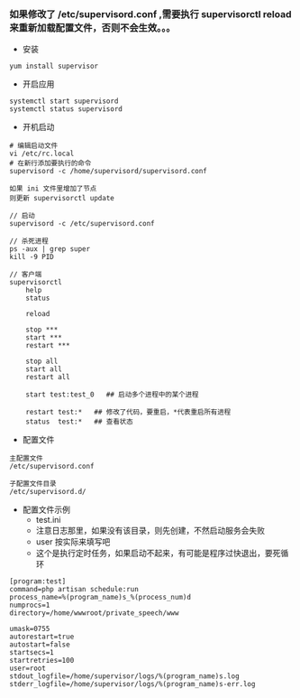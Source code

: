 ### 如果修改了 /etc/supervisord.conf ,需要执行 supervisorctl reload 来重新加载配置文件，否则不会生效。。。

- 安装
```
yum install supervisor
```

- 开启应用
```
systemctl start supervisord
systemctl status supervisord
```

- 开机启动
```
# 编辑启动文件
vi /etc/rc.local
# 在新行添加要执行的命令
supervisord -c /home/supervisord/supervisord.conf
```
 
```
如果 ini 文件里增加了节点 
则更新 supervisorctl update
```

```
// 启动
supervisord -c /etc/supervisord.conf  

// 杀死进程
ps -aux | grep super
kill -9 PID

// 客户端
supervisorctl
    help
    status
    
    reload
    
    stop ***
    start ***
    restart ***
    
    stop all
    start all
    restart all
    
    start test:test_0   ## 启动多个进程中的某个进程
    
    restart test:*   ## 修改了代码，要重启，*代表重启所有进程
    status  test:*   ## 查看状态
```

- 配置文件
```
主配置文件
/etc/supervisord.conf
 
子配置文件目录
/etc/supervisord.d/
```

- 配置文件示例  
     * test.ini
     * 注意日志那里，如果没有该目录，则先创建，不然启动服务会失败
     * user 按实际来填写吧
     * 这个是执行定时任务，如果启动不起来，有可能是程序过快退出，要死循环
```
[program:test]
command=php artisan schedule:run
process_name=%(program_name)s_%(process_num)d
numprocs=1
directory=/home/wwwroot/private_speech/www

umask=0755
autorestart=true
autostart=false
startsecs=1
startretries=100
user=root
stdout_logfile=/home/supervisor/logs/%(program_name)s.log
stderr_logfile=/home/supervisor/logs/%(program_name)s-err.log
```
